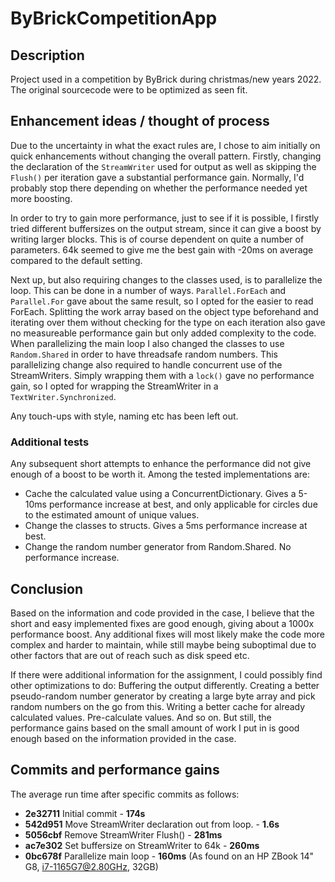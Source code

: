 # ByBrickCompetitionApp

## Description
Project used in a competition by ByBrick during christmas/new years 2022. The original sourcecode were to be optimized as seen fit.


## Enhancement ideas / thought of process
Due to the uncertainty in what the exact rules are, I chose to aim initially on quick enhancements without changing the overall pattern. Firstly, changing the declaration of the `StreamWriter` used for output as well as skipping the `Flush()` per iteration gave a substantial performance gain. Normally, I'd probably stop there depending on whether the performance needed yet more boosting.

In order to try to gain more performance, just to see if it is possible, I firstly tried different buffersizes on the output stream, since it can give a boost by writing larger blocks. This is of course dependent on quite a number of parameters. 64k seemed to give me the best gain with -20ms on average compared to the default setting.

Next up, but also requiring changes to the classes used, is to parallelize the loop. This can be done in a number of ways. `Parallel.ForEach` and `Parallel.For` gave about the same result, so I opted for the easier to read ForEach. Splitting the work array based on the object type beforehand and iterating over them without checking for the type on each iteration also gave no measureable performance gain but only added complexity to the code. When parallelizing the main loop I also changed the classes to use `Random.Shared` in order to have threadsafe random numbers. This parallelizing change also required to handle concurrent use of the StreamWriters. Simply wrapping them with a `lock()` gave no performance gain, so I opted for wrapping the StreamWriter in a `TextWriter.Synchronized`.

Any touch-ups with style, naming etc has been left out.

### Additional tests
Any subsequent short attempts to enhance the performance did not give enough of a boost to be worth it. Among the tested implementations are:
* Cache the calculated value using a ConcurrentDictionary. Gives a 5-10ms performance increase at best, and only applicable for circles due to the estimated amount of unique values.
* Change the classes to structs. Gives a 5ms performance increase at best.
* Change the random number generator from Random.Shared. No performance increase.

## Conclusion
Based on the information and code provided in the case, I believe that the short and easy implemented fixes are good enough, giving about a 1000x performance boost. Any additional fixes will most likely make the code more complex and harder to maintain, while still maybe being suboptimal due to other factors that are out of reach such as disk speed etc.

If there were additional information for the assignment, I could possibly find other optimizations to do: Buffering the output differently. Creating a better pseudo-random number generator by creating a large byte array and pick random numbers on the go from this. Writing a better cache for already calculated values. Pre-calculate values. And so on. But still, the performance gains based on the small amount of work I put in is good enough based on the information provided in the case.

## Commits and performance gains
The average run time after specific commits as follows:
* **2e32711** Initial commit - **174s**
* **542d951** Move StreamWriter declaration out from loop. - **1.6s**
* **5056cbf** Remove StreamWriter Flush() - **281ms**
* **ac7e302** Set buffersize on StreamWriter to 64k - **260ms**
* **0bc678f** Parallelize main loop - **160ms**
(As found on an HP ZBook 14" G8, i7-1165G7@2.80GHz, 32GB)
